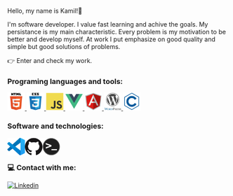 Hello, my name is Kamil!👋

I'm software developer. I value fast learning and achive the goals. My persistance is my main characteristic. Every problem is my motivation to be better and develop myself. At work I put emphasize on good quality and simple but good solutions of problems.


👉 Enter and check my work.


### Programing languages and tools:
<p align="left"> 
 <a href="https://developer.mozilla.org/en-US/docs/Web/HTML" target="_blank"> <img src="https://raw.githubusercontent.com/devicons/devicon/master/icons/html5/html5-original-wordmark.svg" alt="html5" width="40" height="40"/> </a>
 <a href="https://developer.mozilla.org/en-US/docs/Web/CSS" target="_blank"> <img src="https://raw.githubusercontent.com/devicons/devicon/master/icons/css3/css3-original-wordmark.svg" alt="css3" width="40" height="40"/> </a> 
 <a href="https://developer.mozilla.org/en-US/docs/Web/JavaScript" target="_blank"> <img src="https://raw.githubusercontent.com/devicons/devicon/master/icons/javascript/javascript-original.svg" alt="javascript" width="40" height="40"/> </a>  
  <a href="https://developer.mozilla.org/en-US/docs/Learn/Tools_and_testing/Client-side_JavaScript_frameworks/Vue_getting_started" target="_blank"> <img src="https://github.com/devicons/devicon/blob/master/icons/vuejs/vuejs-original.svg" alt="vue" width="40" height="40"/> </a>  
   <a href="https://developer.mozilla.org/en-US/docs/Learn/Tools_and_testing/Client-side_JavaScript_frameworks/Angular_getting_started" target="_blank"> <img src="https://github.com/devicons/devicon/blob/master/icons/angularjs/angularjs-original.svg" alt="vue" width="40" height="40"/> </a>  
 <a href="https://simple.wikipedia.org/wiki/WordPress" target="_blank"> <img src="https://github.com/devicons/devicon/blob/master/icons/wordpress/wordpress-original.svg" alt="WordPress" width="40" height="40"/> </a>  
<a href="https://en.wikipedia.org/wiki/C_(programming_language)" target="_blank"> <img src="https://github.com/devicons/devicon/blob/master/icons/c/c-line.svg" alt="c language" width="40" height="40"/> </a>  

</p> 

### Software and technologies:
<img align="left" alt="Visual Studio Code" width="40px" src="https://raw.githubusercontent.com/github/explore/80688e429a7d4ef2fca1e82350fe8e3517d3494d/topics/visual-studio-code/visual-studio-code.png" />
<img align="left" alt="GitHub" width="40px" src="https://raw.githubusercontent.com/github/explore/78df643247d429f6cc873026c0622819ad797942/topics/github/github.png" />
<img align="left" alt="Terminal" width="40px" src="https://raw.githubusercontent.com/github/explore/80688e429a7d4ef2fca1e82350fe8e3517d3494d/topics/terminal/terminal.png" />
 <br>
 <br>
  
 ### :computer: Contact with me: 
  [![Linkedin](https://img.shields.io/badge/-LinkedIn-blue?style=flat&logo=Linkedin&logoColor=white)](https://www.linkedin.com/in/kamil-jarczak-8944091b2/) 
